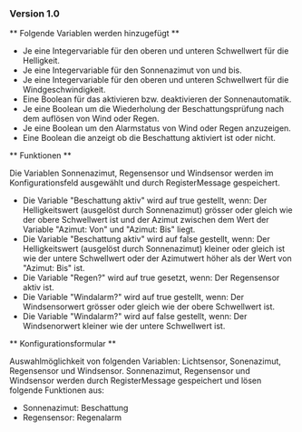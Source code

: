 ### Version 1.0
** Folgende Variablen werden hinzugefügt **

* Je eine Integervariable für den oberen und unteren Schwellwert für die Helligkeit.
* Je eine Integervariable für den Sonnenazimut von und bis.
* Je eine Integervariable für den oberen und unteren Schwellwert für die Windgeschwindigkeit.
* Eine Boolean für das aktivieren bzw. deaktivieren der Sonnenautomatik.
* Je eine Boolean um die Wiederholung der Beschattungsprüfung nach dem auflösen von Wind oder Regen.
* Je eine Boolean um den Alarmstatus von Wind oder Regen anzuzeigen.
* Eine Boolean die anzeigt ob die Beschattung aktiviert ist oder nicht.
   
** Funktionen **

Die Variablen Sonnenazimut, Regensensor und Windsensor werden im Konfigurationsfeld ausgewählt und durch RegisterMessage gespeichert.
* Die Variable "Beschattung aktiv" wird auf true gestellt, wenn: Der Helligkeitswert (ausgelöst durch Sonnenazimut) grösser oder gleich wie der obere Schwellwert ist und der Azimut zwischen dem Wert der Variable "Azimut: Von" und "Azimut: Bis" liegt.
* Die Variable "Beschattung aktiv" wird auf false gestellt, wenn: Der Helligkeitswert (ausgelöst durch Sonnenazimut) kleiner oder gleich ist wie der untere Schwellwert oder der Azimutwert höher als der Wert von "Azimut: Bis" ist.
* Die Variable "Regen?" wird auf true gesetzt, wenn: Der Regensensor aktiv ist.
* Die Variable "Windalarm?" wird auf true gestellt, wenn: Der Windsensorwert grösser oder gleich wie der obere Schwellwert ist.
* Die Variable "Windalarm?" wird auf false gestellt, wenn: Der Windsenorwert kleiner wie der untere Schwellwert ist.

** Konfigurationsformular **

Auswahlmöglichkeit von folgenden Variablen: Lichtsensor, Sonenazimut, Regensensor und Windsensor.
Sonnenazimut, Regensensor und Windsensor werden durch RegisterMessage gespeichert und lösen folgende Funktionen aus:
* Sonnenazimut: Beschattung
* Regensensor: Regenalarm